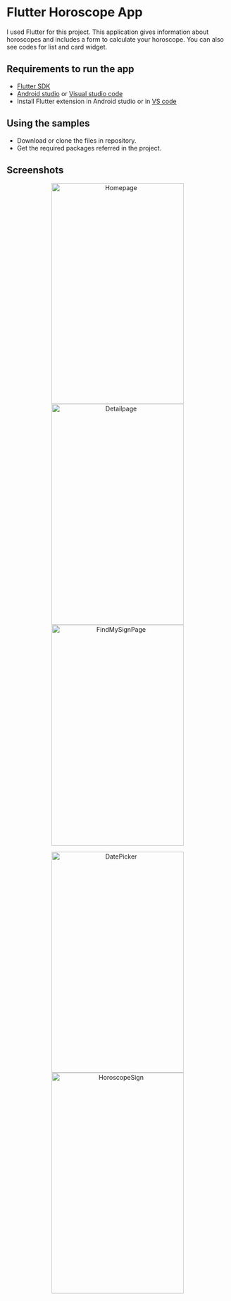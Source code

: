 # Flutter Horoscope App

I used Flutter for this project. This application gives information about horoscopes and includes a form to calculate your horoscope.
You can also see codes for list and card widget.



## <a name="requirements-to-run-the-app"></a>Requirements to run the app ##

* [Flutter SDK](https://flutter.dev/docs/get-started/install/windows)
* [Android studio](https://developer.android.com/studio/install) or [Visual studio code](https://code.visualstudio.com/download)
* Install Flutter extension in Android studio or in [VS code](https://marketplace.visualstudio.com/items?itemName=Dart-Code.flutter)


## <a name="using-the-samples"></a>Using the samples ##


* Download or clone the files in repository.
* Get the required packages referred in the project.



## <a name='screenshots'></a>Screenshots ##


<p align="center">    
    <img src="https://i.hizliresim.com/ov4o5f.png" width="300" height="500" alt="Homepage"/>
    <img src="https://i.hizliresim.com/KPsvyb.png" width="300" height="500" alt="Detailpage"/>
    <img src="https://i.hizliresim.com/7j5jYj.png" width="300" height="500" alt="FindMySignPage"/>
</p>
<p align="center">    
    <img src="https://i.hizliresim.com/EYZTKd.png" width="300" height="500" alt="DatePicker"/>
    <img src="https://i.hizliresim.com/sBBtNe.png" width="300" height="500" alt="HoroscopeSign"/>
</p>



